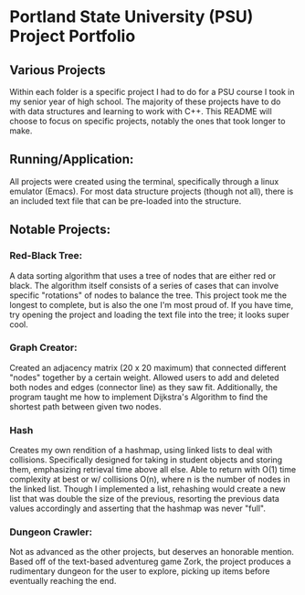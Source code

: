 # Portland State University (PSU) Project Portfolio

## Various Projects
Within each folder is a specific project I had to do for a PSU course I took in my senior year of high school. The majority of these
projects have to do with data structures and learning to work with C++. This README will choose to focus on specific projects, notably the ones
that took longer to make.

## Running/Application:
All projects were created using the terminal, specifically through a linux emulator (Emacs). For most data structure projects (though not all), there is an 
included text file that can be pre-loaded into the structure.


## Notable Projects:

### Red-Black Tree:

A data sorting algorithm that uses a tree of nodes that are either red or black. The algorithm itself consists of a series of cases that can involve specific "rotations" of nodes to balance the tree. This project took me the longest to complete, but is also the one I'm most proud of. If you have time, try opening the project and loading the text file into the tree; it looks super cool.

### Graph Creator:

Created an adjacency matrix (20 x 20 maximum) that connected different "nodes" together by a certain weight. Allowed users to add and deleted both nodes and edges (connector line) as they saw fit. Additionally, the program taught me how to implement Dijkstra's Algorithm to find the shortest path between given two nodes.

### Hash
Creates my own rendition of a hashmap, using linked lists to deal with collisions. Specifically designed for taking in student objects and storing them, emphasizing retrieval time above all else. Able to return with O(1) time complexity at best or w/ collisions O(n), where n is the number of nodes in the linked list. Though I implemented a list, rehashing would create a new list that was double the size of the previous, resorting the previous data values accordingly and asserting that the hashmap was never "full". 

### Dungeon Crawler:
Not as advanced as the other projects, but deserves an honorable mention. Based off of the text-based adventureg game Zork, the project produces a rudimentary dungeon for the user to explore, picking up items before eventually reaching the end.
